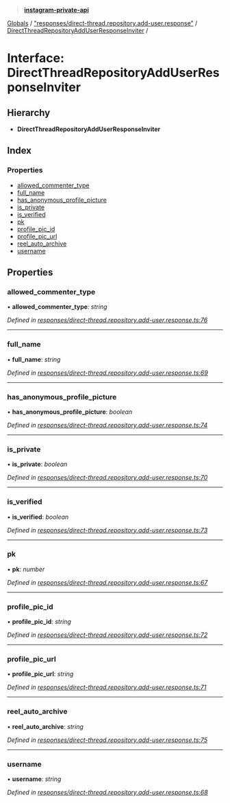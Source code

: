 > **[instagram-private-api](../README.md)**

[Globals](../README.md) / ["responses/direct-thread.repository.add-user.response"](../modules/_responses_direct_thread_repository_add_user_response_.md) / [DirectThreadRepositoryAddUserResponseInviter](_responses_direct_thread_repository_add_user_response_.directthreadrepositoryadduserresponseinviter.md) /

# Interface: DirectThreadRepositoryAddUserResponseInviter

## Hierarchy

* **DirectThreadRepositoryAddUserResponseInviter**

## Index

### Properties

* [allowed_commenter_type](_responses_direct_thread_repository_add_user_response_.directthreadrepositoryadduserresponseinviter.md#allowed_commenter_type)
* [full_name](_responses_direct_thread_repository_add_user_response_.directthreadrepositoryadduserresponseinviter.md#full_name)
* [has_anonymous_profile_picture](_responses_direct_thread_repository_add_user_response_.directthreadrepositoryadduserresponseinviter.md#has_anonymous_profile_picture)
* [is_private](_responses_direct_thread_repository_add_user_response_.directthreadrepositoryadduserresponseinviter.md#is_private)
* [is_verified](_responses_direct_thread_repository_add_user_response_.directthreadrepositoryadduserresponseinviter.md#is_verified)
* [pk](_responses_direct_thread_repository_add_user_response_.directthreadrepositoryadduserresponseinviter.md#pk)
* [profile_pic_id](_responses_direct_thread_repository_add_user_response_.directthreadrepositoryadduserresponseinviter.md#profile_pic_id)
* [profile_pic_url](_responses_direct_thread_repository_add_user_response_.directthreadrepositoryadduserresponseinviter.md#profile_pic_url)
* [reel_auto_archive](_responses_direct_thread_repository_add_user_response_.directthreadrepositoryadduserresponseinviter.md#reel_auto_archive)
* [username](_responses_direct_thread_repository_add_user_response_.directthreadrepositoryadduserresponseinviter.md#username)

## Properties

###  allowed_commenter_type

• **allowed_commenter_type**: *string*

*Defined in [responses/direct-thread.repository.add-user.response.ts:76](https://github.com/dilame/instagram-private-api/blob/173bc62/src/responses/direct-thread.repository.add-user.response.ts#L76)*

___

###  full_name

• **full_name**: *string*

*Defined in [responses/direct-thread.repository.add-user.response.ts:69](https://github.com/dilame/instagram-private-api/blob/173bc62/src/responses/direct-thread.repository.add-user.response.ts#L69)*

___

###  has_anonymous_profile_picture

• **has_anonymous_profile_picture**: *boolean*

*Defined in [responses/direct-thread.repository.add-user.response.ts:74](https://github.com/dilame/instagram-private-api/blob/173bc62/src/responses/direct-thread.repository.add-user.response.ts#L74)*

___

###  is_private

• **is_private**: *boolean*

*Defined in [responses/direct-thread.repository.add-user.response.ts:70](https://github.com/dilame/instagram-private-api/blob/173bc62/src/responses/direct-thread.repository.add-user.response.ts#L70)*

___

###  is_verified

• **is_verified**: *boolean*

*Defined in [responses/direct-thread.repository.add-user.response.ts:73](https://github.com/dilame/instagram-private-api/blob/173bc62/src/responses/direct-thread.repository.add-user.response.ts#L73)*

___

###  pk

• **pk**: *number*

*Defined in [responses/direct-thread.repository.add-user.response.ts:67](https://github.com/dilame/instagram-private-api/blob/173bc62/src/responses/direct-thread.repository.add-user.response.ts#L67)*

___

###  profile_pic_id

• **profile_pic_id**: *string*

*Defined in [responses/direct-thread.repository.add-user.response.ts:72](https://github.com/dilame/instagram-private-api/blob/173bc62/src/responses/direct-thread.repository.add-user.response.ts#L72)*

___

###  profile_pic_url

• **profile_pic_url**: *string*

*Defined in [responses/direct-thread.repository.add-user.response.ts:71](https://github.com/dilame/instagram-private-api/blob/173bc62/src/responses/direct-thread.repository.add-user.response.ts#L71)*

___

###  reel_auto_archive

• **reel_auto_archive**: *string*

*Defined in [responses/direct-thread.repository.add-user.response.ts:75](https://github.com/dilame/instagram-private-api/blob/173bc62/src/responses/direct-thread.repository.add-user.response.ts#L75)*

___

###  username

• **username**: *string*

*Defined in [responses/direct-thread.repository.add-user.response.ts:68](https://github.com/dilame/instagram-private-api/blob/173bc62/src/responses/direct-thread.repository.add-user.response.ts#L68)*